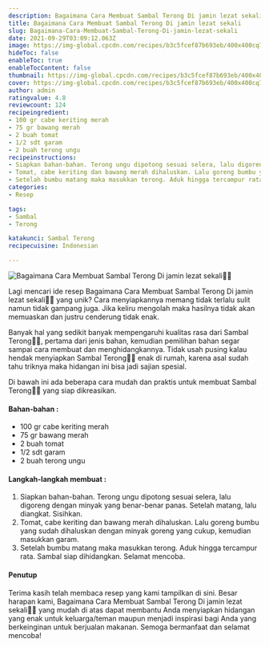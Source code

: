 ```yaml
---
description: Bagaimana Cara Membuat Sambal Terong Di jamin lezat sekali"
title: Bagaimana Cara Membuat Sambal Terong Di jamin lezat sekali
slug: Bagaimana-Cara-Membuat-Sambal-Terong-Di-jamin-lezat-sekali
date: 2021-09-29T03:09:12.063Z
image: https://img-global.cpcdn.com/recipes/b3c5fcef87b693eb/400x400cq70/photo.jpg
hideToc: false
enableToc: true
enableTocContent: false
thumbnail: https://img-global.cpcdn.com/recipes/b3c5fcef87b693eb/400x400cq70/photo.jpg
cover: https://img-global.cpcdn.com/recipes/b3c5fcef87b693eb/400x400cq70/photo.jpg
author: admin
ratingvalue: 4.8
reviewcount: 124
recipeingredient:
- 100 gr cabe keriting merah
- 75 gr bawang merah
- 2 buah tomat
- 1/2 sdt garam
- 2 buah terong ungu
recipeinstructions:
- Siapkan bahan-bahan. Terong ungu dipotong sesuai selera, lalu digoreng dengan minyak yang benar-benar panas. Setelah matang, lalu diangkat. Sisihkan.
- Tomat, cabe keriting dan bawang merah dihaluskan. Lalu goreng bumbu yang sudah dihaluskan dengan minyak goreng yang cukup, kemudian masukkan garam.
- Setelah bumbu matang maka masukkan terong. Aduk hingga tercampur rata. Sambal siap dihidangkan. Selamat mencoba.
categories:
- Resep

tags:
- Sambal
- Terong

katakunci: Sambal Terong
recipecuisine: Indonesian

---
```


![Bagaimana Cara Membuat Sambal Terong Di jamin lezat sekali👩‍🍳](https://img-global.cpcdn.com/recipes/b3c5fcef87b693eb/400x400cq70/photo.jpg)

Lagi mencari ide resep Bagaimana Cara Membuat Sambal Terong Di jamin lezat sekali👩‍🍳 yang unik? Cara menyiapkannya memang tidak terlalu sulit namun tidak gampang juga. Jika keliru mengolah maka hasilnya tidak akan memuaskan dan justru cenderung tidak enak.

Banyak hal yang sedikit banyak mempengaruhi kualitas rasa dari Sambal Terong👩‍🍳, pertama dari jenis bahan, kemudian pemilihan bahan segar sampai cara membuat dan menghidangkannya. Tidak usah pusing kalau hendak menyiapkan Sambal Terong👩‍🍳 enak di rumah, karena asal sudah tahu triknya maka hidangan ini bisa jadi sajian spesial.

Di bawah ini ada beberapa cara mudah dan praktis untuk membuat Sambal Terong👩‍🍳 yang siap dikreasikan.

<!--inarticleads1-->

#### Bahan-bahan :

- 100 gr cabe keriting merah
- 75 gr bawang merah
- 2 buah tomat
- 1/2 sdt garam
- 2 buah terong ungu

<!--inarticleads2-->

#### Langkah-langkah membuat :

1. Siapkan bahan-bahan. Terong ungu dipotong sesuai selera, lalu digoreng dengan minyak yang benar-benar panas. Setelah matang, lalu diangkat. Sisihkan.
1. Tomat, cabe keriting dan bawang merah dihaluskan. Lalu goreng bumbu yang sudah dihaluskan dengan minyak goreng yang cukup, kemudian masukkan garam.
1. Setelah bumbu matang maka masukkan terong. Aduk hingga tercampur rata. Sambal siap dihidangkan. Selamat mencoba.

#### Penutup

Terima kasih telah membaca resep yang kami tampilkan di sini. Besar harapan kami, Bagaimana Cara Membuat Sambal Terong Di jamin lezat sekali👩‍🍳 yang mudah di atas dapat membantu Anda menyiapkan hidangan yang enak untuk keluarga/teman maupun menjadi inspirasi bagi Anda yang berkeinginan untuk berjualan makanan. Semoga bermanfaat dan selamat mencoba!